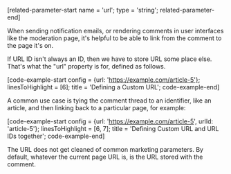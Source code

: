 [related-parameter-start name = 'url'; type = 'string'; related-parameter-end]

When sending notification emails, or rendering comments in user interfaces like the moderation page, it's helpful to be able to link
from the comment to the page it's on.

If URL ID isn't always an ID, then we have to store URL some place else. That's what the "url" property is for, defined as follows.

[code-example-start config = {url: 'https://example.com/article-5'}; linesToHighlight = [6]; title = 'Defining a Custom URL'; code-example-end]

A common use case is tying the comment thread to an identifier, like an article, and then linking back to a particular page, for example:

[code-example-start config = {url: 'https://example.com/article-5', urlId: 'article-5'}; linesToHighlight = [6, 7]; title = 'Defining Custom URL and URL IDs together'; code-example-end]

The URL does not get cleaned of common marketing parameters. By default, whatever the current page URL is, is the URL stored with the comment.

